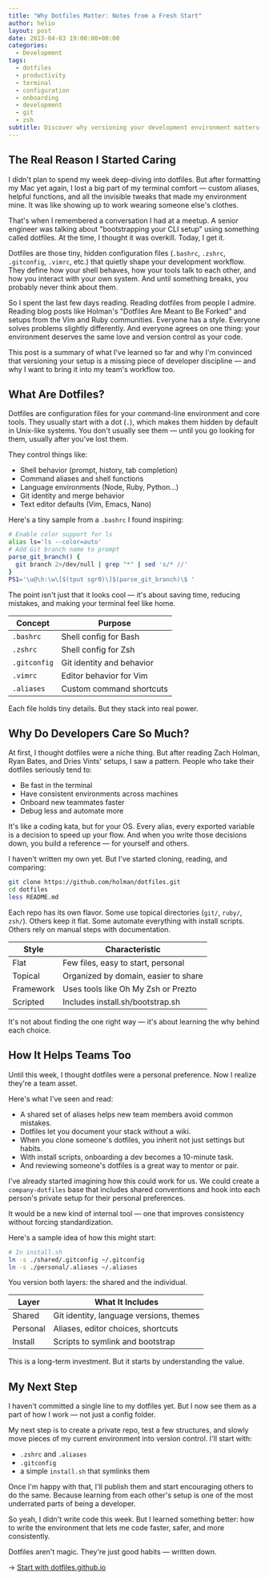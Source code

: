 ```yaml
---
title: "Why Dotfiles Matter: Notes from a Fresh Start"
author: helio
layout: post
date: 2013-04-03 19:00:00+00:00
categories:
  - Development
tags:
  - dotfiles
  - productivity
  - terminal
  - configuration
  - onboarding
  - development
  - git
  - zsh
subtitle: Discover why versioning your development environment matters—from losing terminal comfort to building team assets through shared configurations, onboarding automation, and collaborative workflows
---
```


## The Real Reason I Started Caring

I didn't plan to spend my week deep-diving into dotfiles. But after formatting my Mac yet again, I lost a big part of my terminal comfort — custom aliases, helpful functions, and all the invisible tweaks that made my environment mine. It was like showing up to work wearing someone else's clothes.

That's when I remembered a conversation I had at a meetup. A senior engineer was talking about "bootstrapping your CLI setup" using something called dotfiles. At the time, I thought it was overkill. Today, I get it.

Dotfiles are those tiny, hidden configuration files (`.bashrc`, `.zshrc`, `.gitconfig`, `.vimrc`, etc.) that quietly shape your development workflow. They define how your shell behaves, how your tools talk to each other, and how you interact with your own system. And until something breaks, you probably never think about them.

So I spent the last few days reading. Reading dotfiles from people I admire. Reading blog posts like Holman's "Dotfiles Are Meant to Be Forked" and setups from the Vim and Ruby communities. Everyone has a style. Everyone solves problems slightly differently. And everyone agrees on one thing: your environment deserves the same love and version control as your code.

This post is a summary of what I've learned so far and why I'm convinced that versioning your setup is a missing piece of developer discipline — and why I want to bring it into my team's workflow too.

## What Are Dotfiles?

Dotfiles are configuration files for your command-line environment and core tools. They usually start with a dot (`.`), which makes them hidden by default in Unix-like systems. You don't usually see them — until you go looking for them, usually after you've lost them.

They control things like:

- Shell behavior (prompt, history, tab completion)
- Command aliases and shell functions
- Language environments (Node, Ruby, Python...)
- Git identity and merge behavior
- Text editor defaults (Vim, Emacs, Nano)

Here's a tiny sample from a `.bashrc` I found inspiring:

```bash
# Enable color support for ls
alias ls='ls --color=auto'
# Add Git branch name to prompt
parse_git_branch() {
  git branch 2>/dev/null | grep "*" | sed 's/* //'
}
PS1='\u@\h:\w\[$(tput sgr0)\]$(parse_git_branch)\$ '
```

The point isn't just that it looks cool — it's about saving time, reducing mistakes, and making your terminal feel like home.

| Concept      | Purpose                   |
| ------------ | ------------------------- |
| `.bashrc`    | Shell config for Bash     |
| `.zshrc`     | Shell config for Zsh      |
| `.gitconfig` | Git identity and behavior |
| `.vimrc`     | Editor behavior for Vim   |
| `.aliases`   | Custom command shortcuts  |

Each file holds tiny details. But they stack into real power.

## Why Do Developers Care So Much?

At first, I thought dotfiles were a niche thing. But after reading Zach Holman, Ryan Bates, and Dries Vints' setups, I saw a pattern. People who take their dotfiles seriously tend to:

- Be fast in the terminal
- Have consistent environments across machines
- Onboard new teammates faster
- Debug less and automate more

It's like a coding kata, but for your OS. Every alias, every exported variable is a decision to speed up your flow. And when you write those decisions down, you build a reference — for yourself and others.

I haven't written my own yet. But I've started cloning, reading, and comparing:

```bash
git clone https://github.com/holman/dotfiles.git
cd dotfiles
less README.md
```

Each repo has its own flavor. Some use topical directories (`git/`, `ruby/`, `zsh/`). Others keep it flat. Some automate everything with install scripts. Others rely on manual steps with documentation.

| Style     | Characteristic                       |
| --------- | ------------------------------------ |
| Flat      | Few files, easy to start, personal   |
| Topical   | Organized by domain, easier to share |
| Framework | Uses tools like Oh My Zsh or Prezto  |
| Scripted  | Includes install.sh/bootstrap.sh     |

It's not about finding the one right way — it's about learning the why behind each choice.

## How It Helps Teams Too

Until this week, I thought dotfiles were a personal preference. Now I realize they're a team asset.

Here's what I've seen and read:

- A shared set of aliases helps new team members avoid common mistakes.
- Dotfiles let you document your stack without a wiki.
- When you clone someone's dotfiles, you inherit not just settings but habits.
- With install scripts, onboarding a dev becomes a 10-minute task.
- And reviewing someone's dotfiles is a great way to mentor or pair.

I've already started imagining how this could work for us. We could create a `company-dotfiles` base that includes shared conventions and hook into each person's private setup for their personal preferences.

It would be a new kind of internal tool — one that improves consistency without forcing standardization.

Here's a sample idea of how this might start:

```bash
# In install.sh
ln -s ./shared/.gitconfig ~/.gitconfig
ln -s ./personal/.aliases ~/.aliases
```

You version both layers: the shared and the individual.

| Layer    | What It Includes                        |
| -------- | --------------------------------------- |
| Shared   | Git identity, language versions, themes |
| Personal | Aliases, editor choices, shortcuts      |
| Install  | Scripts to symlink and bootstrap        |

This is a long-term investment. But it starts by understanding the value.

## My Next Step

I haven't committed a single line to my dotfiles yet. But I now see them as a part of how I work — not just a config folder.

My next step is to create a private repo, test a few structures, and slowly move pieces of my current environment into version control. I'll start with:

- `.zshrc` and `.aliases`
- `.gitconfig`
- a simple `install.sh` that symlinks them

Once I'm happy with that, I'll publish them and start encouraging others to do the same. Because learning from each other's setup is one of the most underrated parts of being a developer.

So yeah, I didn't write code this week. But I learned something better: how to write the environment that lets me code faster, safer, and more consistently.

Dotfiles aren't magic. They're just good habits — written down.

→ [Start with dotfiles.github.io](https://dotfiles.github.io)
